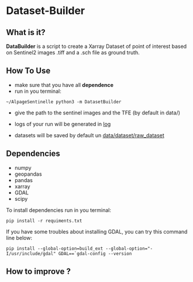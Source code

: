 # Dataset-Builder

## What is it?

**DataBuilder** is a script to create a Xarray Dataset of point of interest 
based on Sentinel2 images .tiff and a .sch file as ground truth.


## How To Use

  - make sure that you have all **dependence**
  - run in you terminal:

```Language
~/AlpageSentinelle python3 -m DatasetBuilder
```

  - give the path to the sentinel images and the TFE (by default in data/)

  - logs of your run will be generated in [log](log)

  - datasets will be saved by default un [data/dataset/raw_dataset](../data/dataset/raw_dataset)


## Dependencies

  - numpy
  - geopandas
  - pandas
  - xarray
  - GDAL
  - scipy

To install dependencies run in you terminal:

```Language
pip install -r requiments.txt
```

If you have some troubles about installing GDAL, you can try this command line
below:

```Language
pip install --global-option=build_ext --global-option="-I/usr/include/gdal" GDAL==`gdal-config --version
```


## How to improve ?


